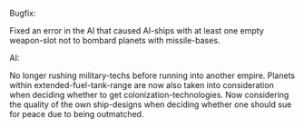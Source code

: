 Bugfix:

Fixed an error in the AI that caused AI-ships with at least one empty weapon-slot not to bombard planets with missile-bases.

AI:

No longer rushing military-techs before running into another empire.
Planets within extended-fuel-tank-range are now also taken into consideration when deciding whether to get colonization-technologies.
Now considering the quality of the own ship-designs when deciding whether one should sue for peace due to being outmatched.